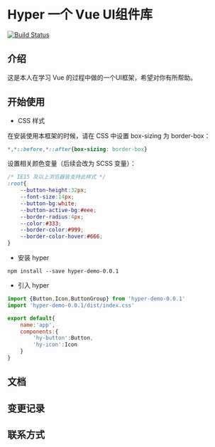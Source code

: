 # Hyper 一个 Vue UI组件库

[![Build Status](https://travis-ci.org/no1harm/Hyper-demo.svg?branch=master)](https://travis-ci.org/no1harm/Hyper-demo)

## 介绍

这是本人在学习 Vue 的过程中做的一个UI框架，希望对你有所帮助。

## 开始使用

- CSS 样式

在安装使用本框架的时候，请在 CSS 中设置 box-sizing 为 border-box：

```css
*,*::before,*::after{box-sizing: border-box}
```

设置相关颜色变量（后续会改为 SCSS 变量）：

```css
/* IE15 及以上浏览器皆支持此样式 */
:root{
    --button-height:32px;
    --font-size:14px;
    --button-bg:white;
    --button-active-bg:#eee;
    --border-radius:4px;
    --color:#333;
    --border-color:#999;
    --border-color-hover:#666;
}
```

- 安装 hyper

`npm install --save hyper-demo-0.0.1`

- 引入 hyper

```javascript
import {Button,Icon,ButtonGroup} from 'hyper-demo-0.0.1'
import 'hyper-demo-0.0.1/dist/index.css'

export default{
    name:'app',
    components:{
        'hy-button':Button,
        'hy-icon':Icon
    }
}
```

## 文档

## 变更记录

## 联系方式